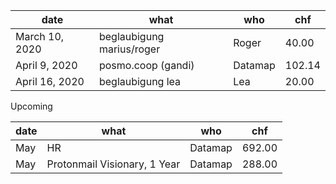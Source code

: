 

| date  | what  | who  | chf  | 
|---|---|---|---|
| March 10, 2020  | beglaubigung marius/roger | Roger | 40.00  |
|  April 9, 2020 |  posmo.coop (gandi) | Datamap  | 102.14  | 
|  April 16, 2020 | beglaubigung lea  |  Lea | 20.00  | 



Upcoming

| date  | what  | who  | chf  | 
|---|---|---|---|
| May  | HR | Datamap | 692.00  |
| May  | Protonmail Visionary, 1 Year | Datamap | 288.00  |
